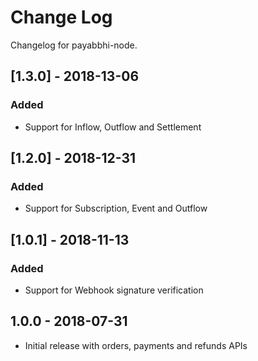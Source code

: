 # Change Log

Changelog for payabbhi-node.

## [1.3.0] - 2018-13-06
### Added
- Support for Inflow, Outflow and Settlement

## [1.2.0] - 2018-12-31
### Added
- Support for Subscription, Event and Outflow

## [1.0.1] - 2018-11-13
### Added
- Support for Webhook signature verification

## 1.0.0 - 2018-07-31
* Initial release with orders, payments and refunds APIs
